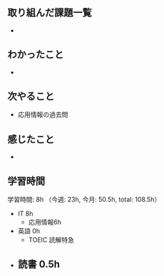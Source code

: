 ## 取り組んだ課題一覧
- 
## わかったこと
-
## 次やること
- 応用情報の過去問
## 感じたこと
- 
## 学習時間
学習時間: 8h （今週: 23h, 今月: 50.5h, total: 108.5h）
- IT 8h
  - 応用情報6h
- 英語 0h
  - TOEIC 読解特急
- 読書 0.5h
  - 
